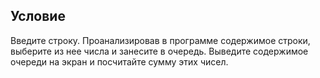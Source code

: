 ## Условие

Введите строку. Проанализировав в программе содержимое строки, выберите из нее числа и занесите в очередь. Выведите содержимое очереди на экран и посчитайте сумму этих чисел.